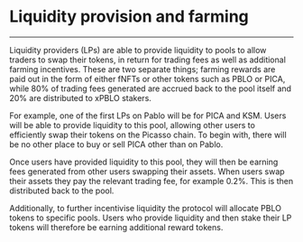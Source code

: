 # Liquidity provision and farming

---

Liquidity providers (LPs) are able to provide liquidity to pools to allow traders to swap their tokens, in return for 
trading fees as well as additional farming incentives. These are two separate things; farming rewards are paid out in 
the form of either fNFTs or other tokens such as PBLO or PICA, while 80% of trading fees generated are accrued back to 
the pool itself and 20% are distributed to xPBLO stakers.

For example, one of the first LPs on Pablo will be for PICA and KSM. Users will be able to provide liquidity to this 
pool, allowing other users to efficiently swap their tokens on the Picasso chain. To begin with, there will be no other 
place to buy or sell PICA other than on Pablo.

Once users have provided liquidity to this pool, they will then be earning fees generated from other users swapping 
their assets. When users swap their assets they pay the relevant trading fee, for example 0.2%. This is then distributed
back to the pool.

Additionally, to further incentivise liquidity the protocol will allocate PBLO tokens to specific pools. Users who 
provide liquidity and then stake their LP tokens will therefore be earning additional reward tokens.
